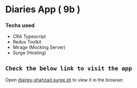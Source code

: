 # Diaries App ( 9b )

### Techs used

- CRA Typescript
- Redux Toolkit
- Mirage (Mocking Server)
- Surge (Hosting)

## `Check the below link to visit the app`

Open [diaires-shahzad.surge.sh](https://diaires-shahzad.surge.sh/) to view it in the browser.
